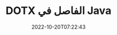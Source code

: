 ---
############################# Static ############################
layout: "auto-gen-merger"
date: 2022-10-20T07:22:43
draft: false
otherformats: epub html mht mhtml odp ods odt one otp ott pdf pps ppsx ppt pptx rtf

############################# Head ############################
head_title: "تقسيم DOTX إلى ملفات متعددة في Java"
head_description: "قم بتقسيم ملف واحد DOTX إلى عدة ملفات بناءً على أرقام الصفحات وفواصل الصفحات والصفحات الزوجية أو الفردية باستخدام واجهة برمجة التطبيقات لدمج المستندات."

############################# Header ############################
title: "DOTX الفاصل في Java"
description: "قسِّم DOTX ببضعة أسطر من كود Java."
bg_image: "https://cms.admin.containerize.com/templates/aspose/App_Themes/V3/images/bg/header1.png"
bg_overlay: false
button:
    enable: true
    icon: "fas fa-arrow-down"
    label: "تحميل النسخة التجريبية المجانية"
    link: "https://downloads.groupdocs.com/merger/java"

############################# SubMenu ############################
submenu:
    enable: true

    left:
        img_alt: "GroupDocs.Merger for Java"
        image: "https://cms.admin.containerize.com/templates/groupdocs/images/product-logos/90x90-noborder/groupdocs-merger-java.png"
        product: "GroupDocs.Merger"
        platform: "Java"

    middle:
        button:

            # button loop
            - link: "https://apireference.groupdocs.com/merger/java"
              text: "مرجع API"

            # button loop
            - link: "https://github.com/groupdocs-merger"
              text: "أمثلة التعليمات البرمجية"

            # button loop
            - link: "https://products.groupdocs.app/merger/family"
              text: "العروض التوضيحية الحية"

            # button loop
            - link: "https://purchase.groupdocs.com/pricing/merger/java"
              text: "التسعير"

    right:
        link_download: "https://downloads.groupdocs.com/merger"
        link_learn: "https://docs.groupdocs.com/merger/java"
        link_buy: "https://purchase.groupdocs.com"

############################# About ############################
about:
    enable: true
    title: "حول واجهة برمجة تطبيقات GroupDocs.Merger for Java"
    content: |
        تقدم مكتبة [GroupDocs.Merger for Java](/ar/merger/java/) حلاً بسيطًا للدمج والتقسيم بأمان بين مجموعة كبيرة من تنسيقات المستندات بما في ذلك PDF و Microsoft Office (Word و Excel و PowerPoint و OneNote) و OpenDocument و HTML والصور وغيرها الكثير داخل تطبيقات Java. من خلال إضافة بضعة أسطر فقط من التعليمات البرمجية ، قم بتنفيذ العديد من عمليات المستندات مثل نقل أو إزالة أو تدوير أو تبديل أو استخراج أو تغيير اتجاه الصفحات داخل المستندات. تدعم المستندات التي تدمج API أيضًا معاينة صفحات المستند كصورة لتحليل بنية المستند وتنسيقه ومحتواه على الصفحة.
        
        GroupDocs.Merger API هو الخيار الصحيح لحلول الشركات التي تحتاج إلى ميزات تقسيم الملفات. يتم دعم واجهات برمجة التطبيقات هذه بشكل جيد على جميع أنظمة التشغيل والأنظمة الأساسية بما في ذلك J2SE 7.0 (1.7), J2SE 8.0 (1.8), Java 10.

############################# Steps ############################
steps:
    enable: true
    title_left: "تقسيم DOTX الملف حسب الصفحات في Java"
    content_left: |
        يسهّل [GroupDocs.Merger for Java](/ar/merger/java/) على مطوري Java تقسيم ملف واحد DOTX إلى عدة ملفات ناتجة عن طريق تنفيذ بضع خطوات سهلة.
        
        * تهيئة **SplitOptions** بتنسيق مسار ملفات الإخراج.
        * قم بإنشاء مثيل جديد من **Merger** وتمرير مسار مستند المصدر كمعامل مُنشئ.
        * استدعاء **Split** ومرر **SplitOptions** ** لحفظ المستندات الناتجة.

    title_right: "متطلبات النظام"
    content_right: |
        يتم دعم واجهات برمجة تطبيقات GroupDocs.Merger for Java على جميع الأنظمة الأساسية وأنظمة التشغيل الرئيسية. قبل تنفيذ الكود أدناه ، يرجى التأكد من تثبيت المتطلبات الأساسية التالية على نظامك.

        * أنظمة التشغيل: مايكروسوفت ويندوز ، لينوكس ، ماك
        * بيئات التطوير: NetBeans, IntelliJ IDEA, Eclipse
        * إطار أعمال: J2SE 7.0 (1.7), J2SE 8.0 (1.8), Java 10
        * تنزيل أحدث إصدار من GroupDocs.Merger for Java من [Maven](https://repository.groupdocs.com/webapp/#/artifacts/browse/tree/General/repo/com/groupdocs/groupdocs-merger)
         
    code: |
     {{% merger/additional-styles %}}
     {{< merger/code-merger title="كيفية تقسيم ملف DOTX باستخدام مثال كود Java">}}

        ```java    
        // انقسام الملف DOTX باستخدام GroupDocs.Merger لواجهة برمجة تطبيقات جافا
        String filePath = "input.dotx";
        String filePathOut = "output.dotx";
        
        // تهيئة فئة SplitOptions بتنسيق مسار ملفات الإخراج
        SplitOptions splitOptions = new SplitOptions(filePathOut, new int[] { 3, 6, 8 });

        // إنشاء دمج مع مستند الإدخال DOTX
        Merger merger = new Merger(filePath);

        // استدعاء طريقة تقسيم وتمرير كائن SplitOptions لحفظ المستندات الناتجة
        merger.split(splitOptions);
        ```
     {{< /merger/code-merger >}}

############################# Demos ############################
demos:
    enable: true
    title: "العروض التوضيحية المباشرة - تقسيم الملف DOTX عبر الإنترنت"
    content: |
       قسّم الملف DOTX الآن من خلال زيارة موقع ويب [GroupDocs.Merger Live Demos](https://products.groupdocs.app/splitter/dotx).
       يحتوي العرض التوضيحي المباشر على الفوائد التالية.
        
############################# About Formats ############################
about_formats:
    enable: true

############################# More Formats ############################
more_formats:
    enable: true
    title: "انقسام ملف التنسيقات الأخرى"
    content: |
        Java دمج المستندات وتقسيم واجهة برمجة التطبيقات لتنسيقات الملفات والصور. قسّم بعض تنسيقات الملفات الشائعة كما هو مذكور أدناه.

############################# Back to top ###############################
back_to_top:
    enable: true
---
